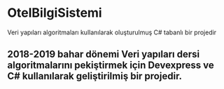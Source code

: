 # OtelBilgiSistemi
Veri yapıları algoritmaları kullanılarak oluşturulmuş C# tabanlı bir projedir

## 2018-2019 bahar dönemi Veri yapıları dersi algoritmalarını pekiştirmek için Devexpress ve C# kullanılarak geliştirilmiş bir projedir.

